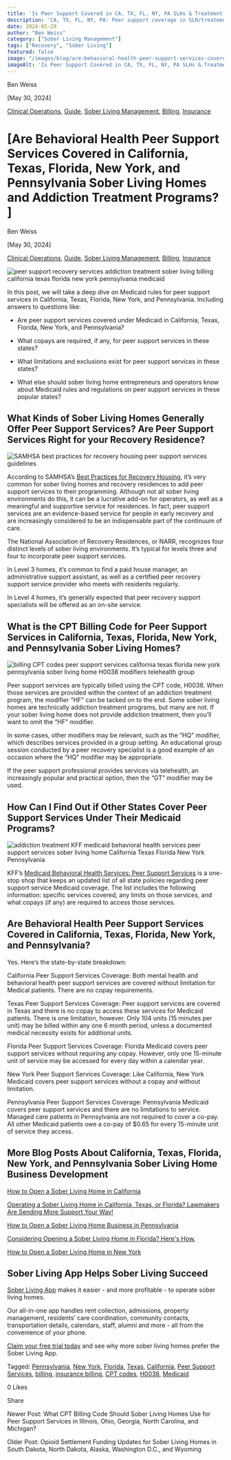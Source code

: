 ```yaml
---
title: 'Is Peer Support Covered in CA, TX, FL, NY, PA SLHs & Treatment Programs?'
description: 'CA, TX, FL, NY, PA: Peer support coverage in SLH/treatment programs? Explore funding & rules (May 2024) via the Sober Living App blog.'
date: 2024-05-29
author: "Ben Weiss"
category: ["Sober Living Management"]
tags: ["Recovery", "Sober Living"]
featured: false
image: "/images/blog/are-behavioral-health-peer-support-services-covered-in-california-texas-florida-new-york-and-pennsylvania-sober-living-homes-and-addiction-treatment-programsnbsp/Screen_Shot_2024-05-29_at_9.02.51_PM.png"
imageAlt: 'Is Peer Support Covered in CA, TX, FL, NY, PA SLHs & Treatment Programs?'
---
```


Ben Weiss

[May 30, 2024]

[Clinical Operations](/sober-living-app-blog/category/Clinical+Operations), [Guide](/sober-living-app-blog/category/Guide), [Sober Living Management](/sober-living-app-blog/category/Sober+Living+Management), [Billing](/sober-living-app-blog/category/Billing), [Insurance](/sober-living-app-blog/category/Insurance)

#  [Are Behavioral Health Peer Support Services Covered in California, Texas, Florida, New York, and Pennsylvania Sober Living Homes and Addiction Treatment Programs? ]

Ben Weiss

[May 30, 2024]

[Clinical Operations](/sober-living-app-blog/category/Clinical+Operations), [Guide](/sober-living-app-blog/category/Guide), [Sober Living Management](/sober-living-app-blog/category/Sober+Living+Management), [Billing](/sober-living-app-blog/category/Billing), [Insurance](/sober-living-app-blog/category/Insurance)

![peer support recovery services addiction treatment sober living billing california texas florida new york pennsylvania medicaid](/images/blog/are-behavioral-health-peer-support-services-covered-in-california-texas-florida-new-york-and-pennsylvania-sober-living-homes-and-addiction-treatment-programsnbsp/Screen_Shot_2024-05-29_at_9.02.35_PM.png)

In this post, we will take a deep dive on Medicaid rules for peer support services in California, Texas, Florida, New York, and Pennsylvania. Including answers to questions like: 

  * Are peer support services covered under Medicaid in California, Texas, Florida, New York, and Pennsylvania? 

  * What copays are required, if any, for peer support services in these states? 

  * What limitations and exclusions exist for peer support services in these states? 

  * What else should sober living home entrepreneurs and operators know about Medicaid rules and regulations on peer support services in these popular states? 

## What Kinds of Sober Living Homes Generally Offer Peer Support Services? Are Peer Support Services Right for your Recovery Residence? 

![SAMHSA best practices for recovery housing peer support services guidelines](/images/blog/are-behavioral-health-peer-support-services-covered-in-california-texas-florida-new-york-and-pennsylvania-sober-living-homes-and-addiction-treatment-programsnbsp/Screen_Shot_2024-05-29_at_9.02.44_PM.png)

According to SAMHSA’s [Best Practices for Recovery Housing](https://store.samhsa.gov/sites/default/files/pep23-10-00-002.pdf), it’s very common for sober living homes and recovery residences to add peer support services to their programming. Although not all sober living environments do this, it can be a lucrative add-on for operators, as well as a meaningful and supportive service for residences. In fact, peer support services are an evidence-based service for people in early recovery and are increasingly considered to be an indispensable part of the continuum of care. 

The National Association of Recovery Residences, or NARR, recognizes four distinct levels of sober living environments. It’s typical for levels three and four to incorporate peer support services. 

In Level 3 homes, it’s common to find a paid house manager, an administrative support assistant, as well as a certified peer recovery support service provider who meets with residents regularly. 

In Level 4 homes, it’s generally expected that peer recovery support specialists will be offered as an on-site service.

## What is the CPT Billing Code for Peer Support Services in California, Texas, Florida, New York, and Pennsylvania Sober Living Homes?

![billing CPT codes peer support services california texas florida new york pennsylvania sober living home H0038 modifiers telehealth group](/images/blog/are-behavioral-health-peer-support-services-covered-in-california-texas-florida-new-york-and-pennsylvania-sober-living-homes-and-addiction-treatment-programsnbsp/Screen_Shot_2024-05-29_at_9.02.51_PM.png)

Peer support services are typically billed using the CPT code, H0038. When those services are provided within the context of an addiction treatment program, the modifier “HF” can be tacked on to the end. Some sober living homes are technically addiction treatment programs, but many are not. If your sober living home does not provide addiction treatment, then you’ll want to omit the “HF” modifier. 

In some cases, other modifiers may be relevant, such as the “HQ” modifier, which describes services provided in a group setting. An educational group session conducted by a peer recovery specialist is a good example of an occasion where the “HQ” modifier may be appropriate. 

If the peer support professional provides services via telehealth, an increasingly popular and practical option, then the “GT” modifier may be used. 

## How Can I Find Out if Other States Cover Peer Support Services Under Their Medicaid Programs? 

![addiction treatment KFF medicaid behavioral health services peer support services sober living home California Texas Florida New York Pennsylvania](/images/blog/are-behavioral-health-peer-support-services-covered-in-california-texas-florida-new-york-and-pennsylvania-sober-living-homes-and-addiction-treatment-programsnbsp/Screen_Shot_2024-05-29_at_9.03.01_PM.png)

KFF’s [Medicaid Behavioral Health Services: Peer Support Services](https://www.kff.org/other/state-indicator/medicaid-behavioral-health-services-peer-support-services/?currentTimeframe=0&sortModel=%7B%22colId%22:%22Location%22,%22sort%22:%22asc%22%7D) is a one-stop shop that keeps an updated list of all state policies regarding peer support service Medicaid coverage. The list includes the following information: specific services covered, any limits on those services, and what copays (if any) are required to access those services. 

## Are Behavioral Health Peer Support Services Covered in California, Texas, Florida, New York, and Pennsylvania? 

Yes. Here’s the state-by-state breakdown: 

California Peer Support Services Coverage: Both mental health and behavioral health peer support services are covered without limitation for Medical patients. There are no copay requirements.

Texas Peer Support Services Coverage: Peer support services are covered in Texas and there is no copay to access these services for Medicaid patients. There is one limitation, however. Only 104 units (15 minutes per unit) may be billed within any one 6 month period, unless a documented medical necessity exists for additional units.  

Florida Peer Support Services Coverage: Florida Medicaid covers peer support services without requiring any copay. However, only one 15-minute unit of service may be accessed for every day within a calendar year. 

New York Peer Support Services Coverage: Like California, New York Medicaid covers peer support services without a copay and without limitation. 

Pennsylvania Peer Support Services Coverage: Pennsylvania Medicaid covers peer support services and there are no limitations to service. Managed care patients in Pennsylvania are not required to cover a co-pay. All other Medicaid patients owe a co-pay of $0.65 for every 15-minute unit of service they access. 

## More Blog Posts About California, Texas, Florida, New York, and Pennsylvania Sober Living Home Business Development

[How to Open a Sober Living Home in California](https://soberlivingapp.com/sober-living-app-blog/2021/5/11/how-to-open-a-sober-living-home-in-california)

[Operating a Sober Living Home in California, Texas, or Florida? Lawmakers Are Sending More Support Your Way! ](https://soberlivingapp.com/sober-living-app-blog/2022/8/3/operating-a-sober-living-home-in-california-texas-or-florida-lawmakers-are-sending-more-support-your-waynbsp)

[How to Open a Sober Living Home Business in Pennsylvania](https://soberlivingapp.com/sober-living-app-blog/2021/10/26/how-to-open-a-sober-living-home-business-in-pennsylvania)

[Considering Opening a Sober Living Home in Florida? Here's How.](https://soberlivingapp.com/sober-living-app-blog/2021/5/18/considering-opening-a-sober-living-home-in-florida-heres-how)

[How to Open a Sober Living Home in New York](https://soberlivingapp.com/sober-living-app-blog/2022/12/8/how-to-open-a-sober-living-home-in-new-york)

## Sober Living App Helps Sober Living Succeed 

[Sober Living App](/) makes it easier - and more profitable - to operate sober living homes. 

Our all-in-one app handles rent collection, admissions, property management, residents’ care coordination, community contacts, transportation details, calendars, staff, alumni and more - all from the convenience of your phone.  

[Claim your free trial today](https://behavehealth.com/get-started) and see why more sober living homes prefer the Sober Living App.

Tagged: [Pennsylvania](/sober-living-app-blog/tag/Pennsylvania), [New York](/sober-living-app-blog/tag/New+York), [Florida](/sober-living-app-blog/tag/Florida), [Texas](/sober-living-app-blog/tag/Texas), [California](/sober-living-app-blog/tag/California), [Peer Support Services](/sober-living-app-blog/tag/Peer+Support+Services), [billing](/sober-living-app-blog/tag/billing), [insurance billing](/sober-living-app-blog/tag/insurance+billing), [CPT codes](/sober-living-app-blog/tag/CPT+codes), [H0038](/sober-living-app-blog/tag/H0038), [Medicaid](/sober-living-app-blog/tag/Medicaid)

0 Likes

Share

Newer Post: What CPT Billing Code Should Sober Living Homes Use for Peer Support Services in Illinois, Ohio, Georgia, North Carolina, and Michigan?

Older Post: Opioid Settlement Funding Updates for Sober Living Homes in South Dakota, North Dakota, Alaska, Washington D.C., and Wyoming